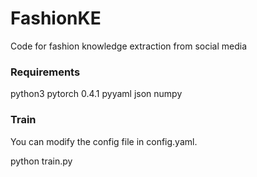# FashionKE
Code for fashion knowledge extraction from social media

### Requirements
python3
pytorch 0.4.1
pyyaml
json
numpy

### Train
You can modify the config file in config.yaml.

python train.py

